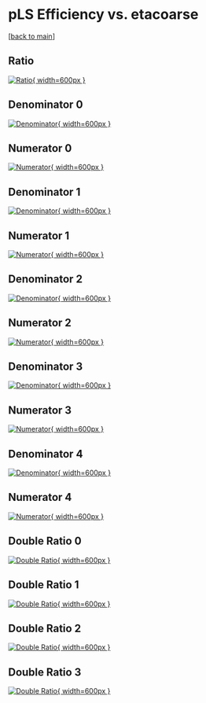 # pLS Efficiency vs. etacoarse

[[back to main](./)]



## Ratio

[![Ratio](../mtv/var/pLS_vtr_13_0_eff_etacoarse.png){ width=600px }](../mtv/var/pLS_vtr_13_0_eff_etacoarse.pdf)

## Denominator 0

[![Denominator](../mtv/den/pLS_vtr_13_0_eff_etacoarse_den0.png){ width=600px }](../mtv/den/pLS_vtr_13_0_eff_etacoarse_den0.pdf)

## Numerator 0

[![Numerator](../mtv/num/pLS_vtr_13_0_eff_etacoarse_num0.png){ width=600px }](../mtv/num/pLS_vtr_13_0_eff_etacoarse_num0.pdf)

## Denominator 1

[![Denominator](../mtv/den/pLS_vtr_13_0_eff_etacoarse_den1.png){ width=600px }](../mtv/den/pLS_vtr_13_0_eff_etacoarse_den1.pdf)

## Numerator 1

[![Numerator](../mtv/num/pLS_vtr_13_0_eff_etacoarse_num1.png){ width=600px }](../mtv/num/pLS_vtr_13_0_eff_etacoarse_num1.pdf)

## Denominator 2

[![Denominator](../mtv/den/pLS_vtr_13_0_eff_etacoarse_den2.png){ width=600px }](../mtv/den/pLS_vtr_13_0_eff_etacoarse_den2.pdf)

## Numerator 2

[![Numerator](../mtv/num/pLS_vtr_13_0_eff_etacoarse_num2.png){ width=600px }](../mtv/num/pLS_vtr_13_0_eff_etacoarse_num2.pdf)

## Denominator 3

[![Denominator](../mtv/den/pLS_vtr_13_0_eff_etacoarse_den3.png){ width=600px }](../mtv/den/pLS_vtr_13_0_eff_etacoarse_den3.pdf)

## Numerator 3

[![Numerator](../mtv/num/pLS_vtr_13_0_eff_etacoarse_num3.png){ width=600px }](../mtv/num/pLS_vtr_13_0_eff_etacoarse_num3.pdf)

## Denominator 4

[![Denominator](../mtv/den/pLS_vtr_13_0_eff_etacoarse_den4.png){ width=600px }](../mtv/den/pLS_vtr_13_0_eff_etacoarse_den4.pdf)

## Numerator 4

[![Numerator](../mtv/num/pLS_vtr_13_0_eff_etacoarse_num4.png){ width=600px }](../mtv/num/pLS_vtr_13_0_eff_etacoarse_num4.pdf)

## Double Ratio 0

[![Double Ratio](../mtv/ratio/pLS_vtr_13_0_eff_etacoarse_ratio0.png){ width=600px }](../mtv/ratio/pLS_vtr_13_0_eff_etacoarse_ratio0.pdf)

## Double Ratio 1

[![Double Ratio](../mtv/ratio/pLS_vtr_13_0_eff_etacoarse_ratio1.png){ width=600px }](../mtv/ratio/pLS_vtr_13_0_eff_etacoarse_ratio1.pdf)

## Double Ratio 2

[![Double Ratio](../mtv/ratio/pLS_vtr_13_0_eff_etacoarse_ratio2.png){ width=600px }](../mtv/ratio/pLS_vtr_13_0_eff_etacoarse_ratio2.pdf)

## Double Ratio 3

[![Double Ratio](../mtv/ratio/pLS_vtr_13_0_eff_etacoarse_ratio3.png){ width=600px }](../mtv/ratio/pLS_vtr_13_0_eff_etacoarse_ratio3.pdf)


